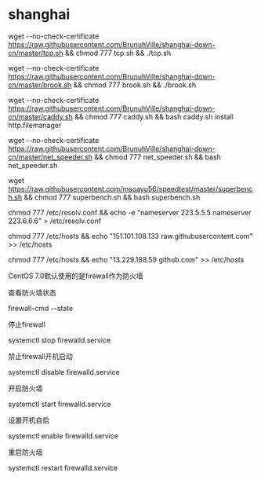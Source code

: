 # shanghai
wget --no-check-certificate https://raw.githubusercontent.com/BrunuhVille/shanghai-down-cn/master/tcp.sh && chmod 777 tcp.sh && ./tcp.sh

wget --no-check-certificate https://raw.githubusercontent.com/BrunuhVille/shanghai-down-cn/master/brook.sh && chmod 777 brook.sh && ./brook.sh

wget --no-check-certificate https://raw.githubusercontent.com/BrunuhVille/shanghai-down-cn/master/caddy.sh && chmod 777 caddy.sh && bash caddy.sh install http.filemanager

wget --no-check-certificate https://raw.githubusercontent.com/BrunuhVille/shanghai-down-cn/master/net_speeder.sh && chmod 777 net_speeder.sh && bash net_speeder.sh

wget https://raw.githubusercontent.com/msoayu56/speedtest/master/superbench.sh && chmod 777 superbench.sh && bash superbench.sh

chmod 777 /etc/resolv.conf && echo -e "nameserver 223.5.5.5
nameserver 223.6.6.6" > /etc/resolv.conf

chmod 777 /etc/hosts && echo "151.101.108.133 raw.githubusercontent.com" >> /etc/hosts

chmod 777 /etc/hosts && echo "13.229.188.59 github.com" >> /etc/hosts

CentOS 7.0默认使用的是firewall作为防火墙

查看防火墙状态

firewall-cmd --state

停止firewall

systemctl stop firewalld.service

禁止firewall开机启动

systemctl disable firewalld.service

开启防火墙

systemctl start firewalld.service

设置开机自启

systemctl enable firewalld.service

重启防火墙

systemctl restart firewalld.service
